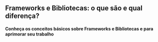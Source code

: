 ## Frameworks e Bibliotecas: o que são e qual diferença?

#### Conheça os conceitos básicos sobre Frameworks e Bibliotecas e para aprimorar seu trabalho 